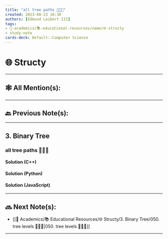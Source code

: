 ```yaml
---
title: "all tree paths 👨🏽‍💻"
created: 2023-08-23 16:30
authors: [Edmund Leibert III]
tags:
- 🔴-academics/📚-educational-resources/name/🌐-structy
- study-note
cards-deck: Default::Computer Science
---
```


# 🌐 Structy

---

## 🕸️ All Mention(s):

---

## 🔙 Previous Note(s):

---

## 3. Binary Tree

### **all tree paths 👨🏽‍💻**

#### Solution (C++)

#### Solution (Python)

#### Solution (JavaScript)

---

## 🔜 Next Note(s):
- [[🔴 Academics/📚 Educational Resources/🌐 Structy/3. Binary Tree/050. tree levels 👨🏽‍💻|050. tree levels 👨🏽‍💻]]

---
